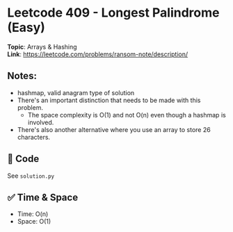 # Leetcode 409 - Longest Palindrome (Easy)

**Topic**: Arrays & Hashing  
**Link**: https://leetcode.com/problems/ransom-note/description/

## Notes: 
 - hashmap, valid anagram type of solution 
 - There's an important distinction that needs to be made with this problem. 
    - The space complexity is O(1) and not O(n) even though a hashmap is involved. 
 - There's also another alternative where you use an array to store 26 characters. 

## 🧪 Code
See `solution.py`

## ✅ Time & Space
- Time: O(n)
- Space: O(1)